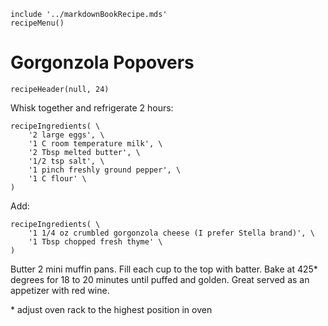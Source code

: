 ~~~ markdown-script
include '../markdownBookRecipe.mds'
recipeMenu()
~~~

# Gorgonzola Popovers

~~~ markdown-script
recipeHeader(null, 24)
~~~

Whisk together and refrigerate 2 hours:

~~~ markdown-script
recipeIngredients( \
    '2 large eggs', \
    '1 C room temperature milk', \
    '2 Tbsp melted butter', \
    '1/2 tsp salt', \
    '1 pinch freshly ground pepper', \
    '1 C flour' \
)
~~~

Add:

~~~ markdown-script
recipeIngredients( \
    '1 1/4 oz crumbled gorgonzola cheese (I prefer Stella brand)', \
    '1 Tbsp chopped fresh thyme' \
)
~~~

Butter 2 mini muffin pans. Fill each cup to the top with batter. Bake at 425* degrees for 18 to 20
minutes until puffed and golden. Great served as an appetizer with red wine.

\* adjust oven rack to the highest position in oven
